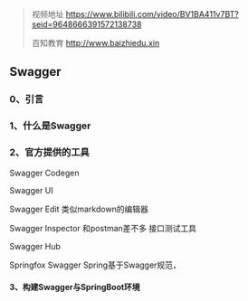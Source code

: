 > 视频地址 https://www.bilibili.com/video/BV1BA411v7BT?seid=9648666391572138738
>
> 百知教育 http://www.baizhiedu.xin

## Swagger





### 0、引言

### 1、什么是Swagger

### 2、官方提供的工具

Swagger Codegen 

Swagger UI

Swagger Edit 类似markdown的编辑器

Swagger Inspector 和postman差不多 接口测试工具

Swagger Hub 

Springfox Swagger Spring基于Swagger规范，

#### 3、构建Swagger与SpringBoot环境
